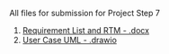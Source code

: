 All files for submission for Project Step 7

1. [Requirement List and RTM - .docx](https://github.com/gowebUSA/MSSA-Project/blob/master/TSQL/Project-Step-7/Requirement%20List%20and%20RTM.docx)
2. [User Case UML - .drawio](https://github.com/gowebUSA/MSSA-Project/blob/master/TSQL/Project-Step-7/Proj%20Step%207%20UML.drawio)
